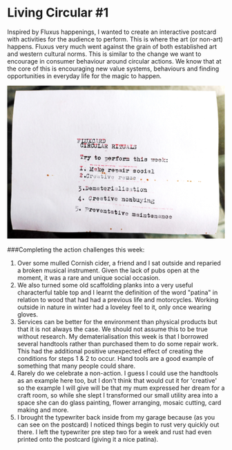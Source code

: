 # Living Circular #1

Inspired by Fluxus happenings, I wanted to create an interactive postcard with activities for the audience to perform. This is where the art (or non-art) happens. Fluxus very much went against the grain of both established art and western cultural norms. This is similar to the change we want to encourage in consumer behaviour around circular actions. We know that at the core of this is encouraging new value systems, behaviours and finding opportunities in everyday life for the magic to happen. 

![circular rituals](/images/circular-rituals.jpg)

###Completing the action challenges this week:
1. Over some mulled Cornish cider, a friend and I sat outside and reparied a broken musical instrument. Given the lack of pubs open at the moment, it was a rare and unique social occasion.
2. We also turned some old scaffolding planks into a very useful characterful table top and I learnt the definition of the word "patina" in relation to wood that had had a previous life and motorcycles. Working outside in nature in winter had a loveley feel to it, only once wearing gloves.
3. Services can be better for the environment than physical products but that it is not always the case. We should not assume this to be true without research. My dematerialisation this week is that I borrowed several handtools rather than purchased them to do some repair work. This had the additional positive unexpected effect of creating the conditions for steps 1 & 2 to occur. Hand tools are a good example of something that many people could share.
4. Rarely do we celebrate a non-action. I guess I could use the handtools as an example here too, but I don't think that would cut it for 'creative' so the example I will give will be that my mum expressed her dream for a craft room, so while she slept I transformed our small utility area into a space she can do glass painting, flower arranging, mosaic cutting, card making and more.  
5. I brought the typewriter back inside from my garage because (as you can see on the postcard) I noticed things begin to rust very quickly out there. I left the typewriter pre step two for a week and rust had even printed onto the postcard (giving it a nice patina).


